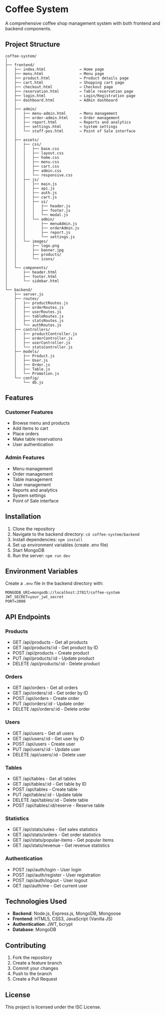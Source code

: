 # Coffee System

A comprehensive coffee shop management system with both frontend and backend components.

## Project Structure

```
coffee-system/
│
├── frontend/
│   ├── index.html               → Home page
│   ├── menu.html                → Menu page
│   ├── product.html             → Product details page
│   ├── cart.html                → Shopping cart page
│   ├── checkout.html            → Checkout page
│   ├── reservation.html         → Table reservation page
│   ├── login.html               → Login/Registration page
│   ├── dashboard.html           → Admin dashboard
│   │
│   ├── admin/
│   │   ├── menu-admin.html      → Menu management
│   │   ├── order-admin.html     → Order management
│   │   ├── report.html          → Reports and analytics
│   │   ├── settings.html        → System settings
│   │   └── staff-pos.html       → Point of Sale interface
│   │
│   ├── assets/
│   │   ├── css/
│   │   │   ├── base.css
│   │   │   ├── layout.css
│   │   │   ├── home.css
│   │   │   ├── menu.css
│   │   │   ├── cart.css
│   │   │   ├── admin.css
│   │   │   └── responsive.css
│   │   ├── js/
│   │   │   ├── main.js
│   │   │   ├── api.js
│   │   │   ├── auth.js
│   │   │   ├── cart.js
│   │   │   ├── ui/
│   │   │   │   ├── header.js
│   │   │   │   ├── footer.js
│   │   │   │   └── modal.js
│   │   │   └── admin/
│   │   │       ├── menuAdmin.js
│   │   │       ├── orderAdmin.js
│   │   │       ├── report.js
│   │   │       └── settings.js
│   │   └── images/
│   │       ├── logo.png
│   │       ├── banner.jpg
│   │       ├── products/
│   │       └── icons/
│   │
│   └── components/
│       ├── header.html
│       ├── footer.html
│       └── sidebar.html
│
└── backend/
    ├── server.js
    ├── routes/
    │   ├── productRoutes.js
    │   ├── orderRoutes.js
    │   ├── userRoutes.js
    │   ├── tableRoutes.js
    │   ├── statsRoutes.js
    │   └── authRoutes.js
    ├── controllers/
    │   ├── productController.js
    │   ├── orderController.js
    │   ├── userController.js
    │   └── statsController.js
    ├── models/
    │   ├── Product.js
    │   ├── User.js
    │   ├── Order.js
    │   ├── Table.js
    │   └── Promotion.js
    └── config/
        └── db.js
```

## Features

### Customer Features
- Browse menu and products
- Add items to cart
- Place orders
- Make table reservations
- User authentication

### Admin Features
- Menu management
- Order management
- Table management
- User management
- Reports and analytics
- System settings
- Point of Sale interface

## Installation

1. Clone the repository
2. Navigate to the backend directory: `cd coffee-system/backend`
3. Install dependencies: `npm install`
4. Set up environment variables (create .env file)
5. Start MongoDB
6. Run the server: `npm run dev`

## Environment Variables

Create a `.env` file in the backend directory with:

```
MONGODB_URI=mongodb://localhost:27017/coffee-system
JWT_SECRET=your_jwt_secret
PORT=3000
```

## API Endpoints

### Products
- GET /api/products - Get all products
- GET /api/products/:id - Get product by ID
- POST /api/products - Create product
- PUT /api/products/:id - Update product
- DELETE /api/products/:id - Delete product

### Orders
- GET /api/orders - Get all orders
- GET /api/orders/:id - Get order by ID
- POST /api/orders - Create order
- PUT /api/orders/:id - Update order
- DELETE /api/orders/:id - Delete order

### Users
- GET /api/users - Get all users
- GET /api/users/:id - Get user by ID
- POST /api/users - Create user
- PUT /api/users/:id - Update user
- DELETE /api/users/:id - Delete user

### Tables
- GET /api/tables - Get all tables
- GET /api/tables/:id - Get table by ID
- POST /api/tables - Create table
- PUT /api/tables/:id - Update table
- DELETE /api/tables/:id - Delete table
- POST /api/tables/:id/reserve - Reserve table

### Statistics
- GET /api/stats/sales - Get sales statistics
- GET /api/stats/orders - Get order statistics
- GET /api/stats/popular-items - Get popular items
- GET /api/stats/revenue - Get revenue statistics

### Authentication
- POST /api/auth/login - User login
- POST /api/auth/register - User registration
- POST /api/auth/logout - User logout
- GET /api/auth/me - Get current user

## Technologies Used

- **Backend**: Node.js, Express.js, MongoDB, Mongoose
- **Frontend**: HTML5, CSS3, JavaScript (Vanilla JS)
- **Authentication**: JWT, bcrypt
- **Database**: MongoDB

## Contributing

1. Fork the repository
2. Create a feature branch
3. Commit your changes
4. Push to the branch
5. Create a Pull Request

## License

This project is licensed under the ISC License.
